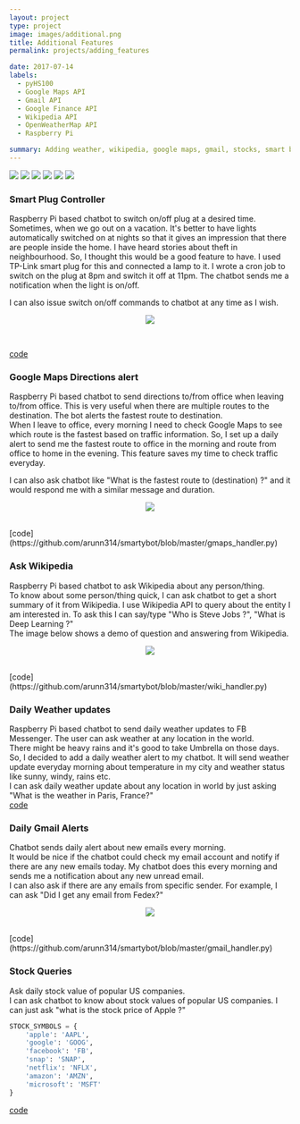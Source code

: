 ```yaml
---
layout: project
type: project
image: images/additional.png
title: Additional Features
permalink: projects/adding_features

date: 2017-07-14
labels:
  - pyHS100
  - Google Maps API
  - Gmail API
  - Google Finance API
  - Wikipedia API
  - OpenWeatherMap API
  - Raspberry Pi

summary: Adding weather, wikipedia, google maps, gmail, stocks, smart bulb features to Raspberry Pi Chat bot.
---
```


<div class="ui small rounded images">
  <img class="ui image" src="../images/bulb.jpg">
  <img class="ui image" src="../images/gmaps.png">
  <img class="ui image" src="../images/gmail.png">
  <img class="ui image" src="../images/wiki.png">
  <img class="ui image" src="../images/weather.jpg">
  <img class="ui image" src="../images/stock.png">
</div>

### Smart Plug Controller
Raspberry Pi based chatbot to switch on/off plug at a desired time.<br/>
Sometimes, when we go out on a vacation. It's better to have lights automatically switched on at nights so that it gives an impression that there are people inside the home. I have heard stories about theft in neighbourhood. So, I thought this would be a good feature to have. I used TP-Link smart plug for this and connected a lamp to it. I wrote a cron job to switch on the plug at 8pm and switch it off at 11pm. The chatbot sends me a notification when the light is on/off.

I can also issue switch on/off commands to chatbot at any time as I wish.<br/>
<p align='center'><img class="ui medium center rounded image" src="../images/plug_alert.png"></p><br/>

[code](https://github.com/arunn314/smartybot/blob/master/plug_handler.py)  


### Google Maps Directions alert
Raspberry Pi based chatbot to send directions to/from office when leaving to/from office. This is very useful when there are multiple routes to the destination. The bot alerts the fastest route to destination.<br/>
When I leave to office, every morning I need to check Google Maps to see which route is the fastest based on traffic information. So, I set up a daily alert to send me the fastest route to office in the morning and route from office to home in the evening. This feature saves my time to check traffic everyday.

I can also ask chatbot like "What is the fastest route to (destination) ?" and it would respond me with a similar message and duration.
<p align='center'><img class="ui medium center rounded image" src="../images/traffic_alert.png"></p><br/>
[code](https://github.com/arunn314/smartybot/blob/master/gmaps_handler.py)

### Ask Wikipedia
Raspberry Pi based chatbot to ask Wikipedia about any person/thing.  
To know about some person/thing quick, I can ask chatbot to get a short summary of it from Wikipedia. I use Wikipedia API to query about the entity I am interested in.
To ask this I can say/type "Who is Steve Jobs ?", "What is Deep Learning ?"<br/>
The image below shows a demo of question and answering from Wikipedia.
<p align='center'><img class="ui medium center rounded image" src="../images/wiki_alert.png"></p><br/>
[code](https://github.com/arunn314/smartybot/blob/master/wiki_handler.py)

### Daily Weather updates
Raspberry Pi based chatbot to send daily weather updates to FB Messenger. The user can ask weather at any location in the world.<br/>
There might be heavy rains and it's good to take Umbrella on those days. So, I decided to add a daily weather alert to my chatbot. It will send weather update everyday morning about temperature in my city and weather status like sunny, windy, rains etc.<br/>
I can ask daily weather update about any location in world by just asking "What is the weather in Paris, France?"<br/>
[code](https://github.com/arunn314/smartybot/blob/master/weather_handler.py)

### Daily Gmail Alerts
Chatbot sends daily alert about new emails every morning.<br/>
It would be nice if the chatbot could check my email account and notify if there are any new emails today. My chatbot does this every morning and sends me a notification about any new unread email.<br/>
I can also ask if there are any emails from specific sender.
For example, I can ask "Did I get any email from Fedex?"<br/>
<p align='center'><img class="ui medium center rounded image" src="../images/email_alert.png"></p><br/>
[code](https://github.com/arunn314/smartybot/blob/master/gmail_handler.py)


### Stock Queries
Ask daily stock value of popular US companies.  
I can ask chatbot to know about stock values of popular US companies.
I can just ask "what is the stock price of Apple ?"<br/>
```python
STOCK_SYMBOLS = {
    'apple': 'AAPL',
    'google': 'GOOG',
    'facebook': 'FB',
    'snap': 'SNAP',
    'netflix': 'NFLX',
    'amazon': 'AMZN',
    'microsoft': 'MSFT'
}
```
[code](https://github.com/arunn314/smartybot/blob/master/stock_handler.py)
